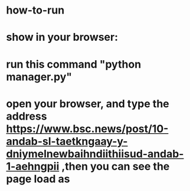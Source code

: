 # how-to-run
# show in your browser:

# run this command "python manager.py"
# open your browser, and type the address https://www.bsc.news/post/10-andab-sl-taetkngaay-y-dniymelnewbaihndiithiisud-andab-1-aehngpii ,then you can see the page load as
